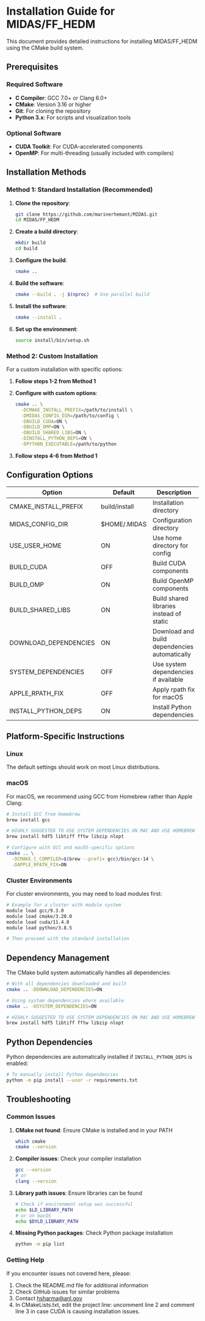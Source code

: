 # Installation Guide for MIDAS/FF_HEDM

This document provides detailed instructions for installing MIDAS/FF_HEDM using the CMake build system.

## Prerequisites

### Required Software

- **C Compiler**: GCC 7.0+ or Clang 6.0+
- **CMake**: Version 3.16 or higher
- **Git**: For cloning the repository
- **Python 3.x**: For scripts and visualization tools

### Optional Software

- **CUDA Toolkit**: For CUDA-accelerated components
- **OpenMP**: For multi-threading (usually included with compilers)

## Installation Methods

### Method 1: Standard Installation (Recommended)

1. **Clone the repository**:
   ```bash
   git clone https://github.com/marinerhemant/MIDAS.git
   cd MIDAS/FF_HEDM
   ```

2. **Create a build directory**:
   ```bash
   mkdir build
   cd build
   ```

3. **Configure the build**:
   ```bash
   cmake ..
   ```

4. **Build the software**:
   ```bash
   cmake --build . -j $(nproc)  # Use parallel build
   ```

5. **Install the software**:
   ```bash
   cmake --install .
   ```

6. **Set up the environment**:
   ```bash
   source install/bin/setup.sh
   ```

### Method 2: Custom Installation

For a custom installation with specific options:

1. **Follow steps 1-2 from Method 1**

2. **Configure with custom options**:
   ```bash
   cmake .. \
     -DCMAKE_INSTALL_PREFIX=/path/to/install \
     -DMIDAS_CONFIG_DIR=/path/to/config \
     -DBUILD_CUDA=ON \
     -DBUILD_OMP=ON \
     -DBUILD_SHARED_LIBS=ON \
     -DINSTALL_PYTHON_DEPS=ON \
     -DPYTHON_EXECUTABLE=/path/to/python
   ```

3. **Follow steps 4-6 from Method 1**

## Configuration Options

| Option                 | Default   | Description                                   |
|------------------------|-----------|-----------------------------------------------|
| CMAKE_INSTALL_PREFIX   | build/install | Installation directory                    |
| MIDAS_CONFIG_DIR       | $HOME/.MIDAS | Configuration directory                    |
| USE_USER_HOME          | ON        | Use home directory for config                 |
| BUILD_CUDA             | OFF       | Build CUDA components                         |
| BUILD_OMP              | ON        | Build OpenMP components                       |
| BUILD_SHARED_LIBS      | ON        | Build shared libraries instead of static      |
| DOWNLOAD_DEPENDENCIES  | ON        | Download and build dependencies automatically |
| SYSTEM_DEPENDENCIES    | OFF       | Use system dependencies if available          |
| APPLE_RPATH_FIX        | OFF       | Apply rpath fix for macOS                     |
| INSTALL_PYTHON_DEPS    | ON        | Install Python dependencies                   |

## Platform-Specific Instructions

### Linux

The default settings should work on most Linux distributions.

### macOS

For macOS, we recommend using GCC from Homebrew rather than Apple Clang:

```bash
# Install GCC from Homebrew
brew install gcc

# HIGHLY SUGGESTED TO USE SYSTEM DEPENDENCIES ON MAC AND USE HOMEBREW
brew install hdf5 libtiff fftw libzip nlopt

# Configure with GCC and macOS-specific options
cmake .. \
  -DCMAKE_C_COMPILER=$(brew --prefix gcc)/bin/gcc-14 \
  -DAPPLE_RPATH_FIX=ON
```

### Cluster Environments

For cluster environments, you may need to load modules first:

```bash
# Example for a cluster with module system
module load gcc/9.3.0
module load cmake/3.20.0
module load cuda/11.4.0
module load python/3.8.5

# Then proceed with the standard installation
```

## Dependency Management

The CMake build system automatically handles all dependencies:

```bash
# With all dependencies downloaded and built
cmake .. -DDOWNLOAD_DEPENDENCIES=ON

# Using system dependencies where available
cmake .. -DSYSTEM_DEPENDENCIES=ON

# HIGHLY SUGGESTED TO USE SYSTEM DEPENDENCIES ON MAC AND USE HOMEBREW
brew install hdf5 libtiff fftw libzip nlopt

```

## Python Dependencies

Python dependencies are automatically installed if `INSTALL_PYTHON_DEPS` is enabled:

```bash
# To manually install Python dependencies
python -m pip install --user -r requirements.txt
```

## Troubleshooting

### Common Issues

1. **CMake not found**: Ensure CMake is installed and in your PATH
   ```bash
   which cmake
   cmake --version
   ```

2. **Compiler issues**: Check your compiler installation
   ```bash
   gcc --version
   # or
   clang --version
   ```

3. **Library path issues**: Ensure libraries can be found
   ```bash
   # Check if environment setup was successful
   echo $LD_LIBRARY_PATH
   # or on macOS
   echo $DYLD_LIBRARY_PATH
   ```

4. **Missing Python packages**: Check Python package installation
   ```bash
   python -m pip list
   ```

### Getting Help

If you encounter issues not covered here, please:

1. Check the README.md file for additional information
2. Check GitHub issues for similar problems
3. Contact hsharma@anl.gov
4. In CMakeLists.txt, edit the project line: uncomment line 2 and comment line 3 in case CUDA is causing installation issues.